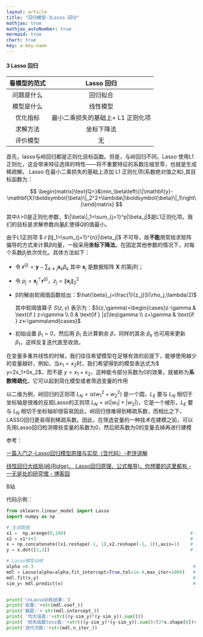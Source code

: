```yaml
---
layout: article
title: "回归模型-3Lasso 回归"
mathjax: true
mathjax_autoNumber: true
mermaid: true
chart: true
key: a-key-name
---
```


#### 3 Lasso 回归 



| 看模型的范式 |            Lasso 回归             |
| :----------: | :-------------------------------: |
|  问题是什么  |             回归拟合              |
|  模型是什么  |             线性模型              |
|   优化指标   | 最小二乘损失的基础上+ L1 正则化项 |
|   求解方法   |            坐标下降法             |
|   评价模型   |                无                 |



首先，lasso与岭回归都是正则化目标函数。但是，与岭回归不同，Lasso 使用L1正则化，这会带来特征选择的特性——将不重要特征的系数压缩至零，也就是生成稀疏解。
Lasso 在最小二乘损失的基础上添加 L1 正则化项(系数绝对值之和),其目标函数为：


$$
\begin{matrix}\text{Q=}&\min_\beta\left\{\|\mathbf{y}-\mathbf{X}\boldsymbol{\beta}\|_2^2+\lambda\|\boldsymbol{\beta}\|_1\right\}\end{matrix}
$$



其中$λ$>0是正则化参数，$\|\beta\|_1=\sum_{j=1}^p|\beta_j|$是L1正则化项。我们的目标是求解参数向量$β$,使得$Q$的值最小。

由于L1正则项 $∥β∥_1=\sum_{j=1}^{n}|\beta_j|$ 不可导，故**不能**用常规求矩阵偏导的方式来计算$β$向量，一般采用**坐标下降法**。在固定其他参数的情况下，对每个系数$β_j$依次优化。具体方法如下：

- 令 $\mathbf{r}^{(j)}=\mathbf{y}-\sum_{k\neq j}\mathbf{x}_k\beta_k$ 其中 $\mathbf{x}_j$ 是数据矩阵 $\mathbf{X}$ 的第j列；


- 令 $\rho_j=\mathbf{x}_j^\top\mathbf{r}^{(j)}$，$z_j=\|\mathbf{x}_j\|_2^2$

- β的解由软阈值函数给出：$\hat{\beta}_j=\frac{1}{z_j}S(\rho_j,\lambda/2)$

  其中软阈值算子 $S(z,\gamma)$ 表示为：$S(z,\gamma)=\begin{cases}z-\gamma & \text{if } z>\gamma \\ 0 & \text{if } |z|\leq\gamma \\ z+\gamma & \text{if } z<-\gamma\end{cases}$

- 初始设置 $\beta_1=0$，然后用 $\beta_1$ 去计算剩余 $\beta$，同样的其余 $\beta_k$ 也可用来更新 $\beta_1$，这样反复迭代直至收敛。

在变量多重共线性的时候，我们往往希望模型在足够有效的前提下，能够使用越少的变量越好，例如，当$x_1=x_2$时，我们希望得到的模型表达式为$ y=2x_1+0x_2$，而不是 $y=x_1+x_2$，这种能令部分系数为0的效果，就被称为**系数稀疏化**，它可以起到简化模型或者筛选变量的作用

以二维为例，岭回归的正则项 $L_N = \alpha(w_1^2 + w_2^2)$ 是一个圆，$L_E$ 要与 $L_N$ 相切于坐标轴是很难的反观Lasso的正则项 $L_N = \alpha(|w_1| + |w_2|)$，它是一个棱形，$L_E$ 要与 $L_N$ 相切于坐标轴却很容易因此，岭回归很难得到稀疏系数，而相比之下，LASSO回归更易得到稀疏系数。因此，在筛选变量的一种技术在建模之前，可以先用Lasso回归检测哪些变量的系数为0，然后把系数为0的变量去掉再进行建模

参考：

[一篇入门之-Lasso回归模型原理与实现（含代码）-老饼讲解](https://www.bbbdata.com/text/597)

[线性回归大结局(岭(Ridge)、 Lasso回归原理、公式推导)，你想要的这里都有 - 一无是处的研究僧 - 博客园](https://www.cnblogs.com/Chang-LeHung/p/16732520.html)

B站

代码示例：

```python
from sklearn.linear_model import Lasso
import numpy as np

# 生成数据
x1 =  np.arange(0,100)                                              # 生成x1
x2 = x1*4+3                                                         # 生成x2,这里的x2与x1是线性相关的
x = np.concatenate((x1.reshape(-1, 1),x2.reshape(-1, 1)),axis=1)    # 将x1,x2合并作为x
y = x.dot([2,3])                                                    # 生成y

# Lasso模型训练
alpha =0.3                                                           # 设置正则项系数alpha
mdl = Lasso(alpha=alpha,fit_intercept=True,tol=1e-4,max_iter=1000)   # 初始化Lasso回归模型
mdl.fit(x,y)                                                         # 用数据训练模型
sim_y= mdl.predict(x)                                                # 预测


print('\nLasso训练结果:')
print('权重:'+str(mdl.coef_))
print('截距:'+ str(mdl.intercept_))
print( '均方误差:'+str(((y-sim_y)*(y-sim_y)).sum()))
print( '损失函数loss值:'+str(((y-sim_y)*(y-sim_y)).sum()/(2*x.shape[0])+alpha*(abs(mdl.coef_.sum()))))
print('迭代次数:'+str(mdl.n_iter_))
```

